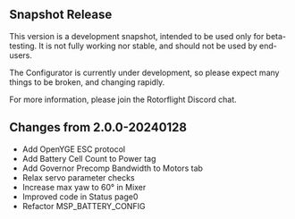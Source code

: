 ## Snapshot Release

This version is a development snapshot, intended to be used only for beta-testing.
It is not fully working nor stable, and should not be used by end-users.

The Configurator is currently under development, so please expect
many things to be broken, and changing rapidly.

For more information, please join the Rotorflight Discord chat.

## Changes from 2.0.0-20240128

- Add OpenYGE ESC protocol
- Add Battery Cell Count to Power tag
- Add Governor Precomp Bandwidth to Motors tab
- Relax servo parameter checks
- Increase max yaw to 60° in Mixer
- Improved code in Status page0
- Refactor MSP_BATTERY_CONFIG
